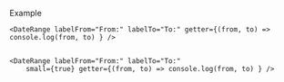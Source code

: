 Example

    <DateRange labelFrom="From:" labelTo="To:" getter={(from, to) => console.log(from, to) } />


    <DateRange labelFrom="From:" labelTo="To:"
        small={true} getter={(from, to) => console.log(from, to) } />
